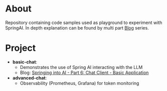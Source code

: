 # About

Repository containing code samples used as playground to experiment with SpringAI. In depth explanation can be found by
multi part [Blog](https://spring.io/guides/gs/rest-service/) series.

# Project

* **basic-chat**:       
  * Demonstrates the use of Spring AI interacting with the LLM
  * Blog: [Springing into AI - Part 6: Chat Client - Basic Application](https://vikram-bindal.blogspot.com/2025/08/springing-into-ai-part-6-chat-client.html)
* **advanced-chat**:    
  * Observability (Prometheus, Grafana) for token monitoring